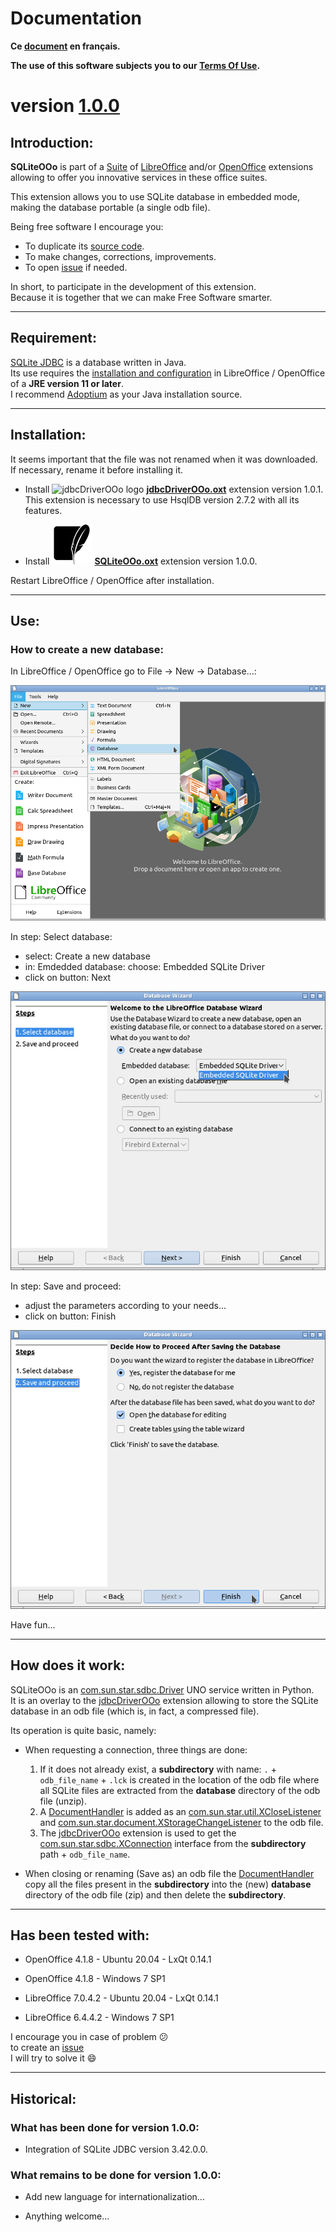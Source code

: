 # Documentation

**Ce [document][2] en français.**

**The use of this software subjects you to our [Terms Of Use][3].**

# version [1.0.0][4]

## Introduction:

**SQLiteOOo** is part of a [Suite][5] of [LibreOffice][6] and/or [OpenOffice][7] extensions allowing to offer you innovative services in these office suites.  

This extension allows you to use SQLite database in embedded mode, making the database portable (a single odb file).

Being free software I encourage you:
- To duplicate its [source code][8].
- To make changes, corrections, improvements.
- To open [issue][9] if needed.

In short, to participate in the development of this extension.  
Because it is together that we can make Free Software smarter.

___
## Requirement:

[SQLite JDBC][10] is a database written in Java.  
Its use requires the [installation and configuration][11] in LibreOffice / OpenOffice of a **JRE version 11 or later**.  
I recommend [Adoptium][12] as your Java installation source.

___
## Installation:

It seems important that the file was not renamed when it was downloaded.
If necessary, rename it before installing it.

- Install ![jdbcDriverOOo logo][13] **[jdbcDriverOOo.oxt][14]** extension version 1.0.1.  
This extension is necessary to use HsqlDB version 2.7.2 with all its features.

- Install ![SQLiteOOo logo][1] **[SQLiteOOo.oxt][15]** extension version 1.0.0.

Restart LibreOffice / OpenOffice after installation.

___
## Use:

### How to create a new database:

In LibreOffice / OpenOffice go to File -> New -> Database...:

![SQLiteOOo screenshot 1][16]

In step: Select database:
- select: Create a new database
- in: Emdedded database: choose: Embedded SQLite Driver
- click on button: Next

![SQLiteOOo screenshot 2][17]

In step: Save and proceed:
- adjust the parameters according to your needs...
- click on button: Finish

![SQLiteOOo screenshot 3][18]

Have fun...

___
## How does it work:

SQLiteOOo is an [com.sun.star.sdbc.Driver][19] UNO service written in Python.  
It is an overlay to the [jdbcDriverOOo][20] extension allowing to store the SQLite database in an odb file (which is, in fact, a compressed file).

Its operation is quite basic, namely:

- When requesting a connection, three things are done:
    1. If it does not already exist, a **subdirectory** with name: `.` + `odb_file_name` + `.lck` is created in the location of the odb file where all SQLite files are extracted from the **database** directory of the odb file (unzip).
    2. A [DocumentHandler][21] is added as an [com.sun.star.util.XCloseListener][22] and [com.sun.star.document.XStorageChangeListener][23] to the odb file.
    3. The [jdbcDriverOOo][20] extension is used to get the [com.sun.star.sdbc.XConnection][24] interface from the **subdirectory** path + `odb_file_name`.

- When closing or renaming (Save as) an odb file the [DocumentHandler][21] copy all the files present in the **subdirectory** into the (new) **database** directory of the odb file (zip) and then delete the **subdirectory**.

___
## Has been tested with:

* OpenOffice 4.1.8 - Ubuntu 20.04 - LxQt 0.14.1

* OpenOffice 4.1.8 - Windows 7 SP1

* LibreOffice 7.0.4.2 - Ubuntu 20.04 - LxQt 0.14.1

* LibreOffice 6.4.4.2 - Windows 7 SP1

I encourage you in case of problem :confused:  
to create an [issue][9]  
I will try to solve it :smile:

___
## Historical:

### What has been done for version 1.0.0:

- Integration of SQLite JDBC version 3.42.0.0.

### What remains to be done for version 1.0.0:

- Add new language for internationalization...

- Anything welcome...

[1]: <img/SQLiteOOo.svg>
[2]: <https://prrvchr.github.io/SQLiteOOo/README_fr>
[3]: <https://prrvchr.github.io/SQLiteOOo/source/SQLiteOOo/registration/TermsOfUse_en>
[4]: <https://prrvchr.github.io/SQLiteOOo#historical>
[5]: <https://prrvchr.github.io/>
[6]: <https://www.libreoffice.org/download/download/>
[7]: <https://www.openoffice.org/download/index.html>
[8]: <https://github.com/prrvchr/SQLiteOOo/>
[9]: <https://github.com/prrvchr/SQLiteOOo/issues/new>
[10]: <https://github.com/xerial/sqlite-jdbc>
[11]: <https://wiki.documentfoundation.org/Documentation/HowTo/Install_the_correct_JRE_-_LibreOffice_on_Windows_10>
[12]: <https://adoptium.net/releases.html?variant=openjdk11>
[13]: <https://prrvchr.github.io/jdbcDriverOOo/img/jdbcDriverOOo.svg>
[14]: <https://github.com/prrvchr/jdbcDriverOOo/raw/master/jdbcDriverOOo.oxt>
[15]: <https://github.com/prrvchr/SQLiteOOo/raw/master/SQLiteOOo.oxt>
[16]: <img/SQLiteOOo-1.png>
[17]: <img/SQLiteOOo-2.png>
[18]: <img/SQLiteOOo-3.png>
[19]: <https://www.openoffice.org/api/docs/common/ref/com/sun/star/sdbc/Driver.html>
[20]: <https://prrvchr.github.io/jdbcDriverOOo>
[21]: <https://github.com/prrvchr/SQLiteOOo/blob/main/uno/lib/uno/embedded/documenthandler.py>
[22]: <https://www.openoffice.org/api/docs/common/ref/com/sun/star/util/XCloseListener.html>
[23]: <http://www.openoffice.org/api/docs/common/ref/com/sun/star/document/XStorageChangeListener.html>
[24]: <https://www.openoffice.org/api/docs/common/ref/com/sun/star/sdbc/XConnection.html>
